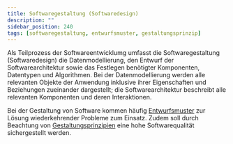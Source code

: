 ```yaml
---
title: Softwaregestaltung (Softwaredesign)
description: ""
sidebar_position: 240
tags: [softwaregestaltung, entwurfsmuster, gestaltungsprinzip]
---
```


Als Teilprozess der Softwareentwicklumg umfasst die Softwaregestaltung (Softwaredesign) die Datenmodellierung, den Entwurf der Softwarearchitektur sowie das Festlegen benötigter Komponenten, Datentypen und Algorithmen. Bei der Datenmodellierung werden alle 
relevanten Objekte der Anwendung inklusive ihrer Eigenschaften und Beziehungen zueinander dargestellt; die Softwarearchitektur beschreibt alle relevanten Komponenten und deren Interaktionen.

Bei der Gestaltung von Software kommen häufig [Entwurfsmuster](design-patterns.md) zur Lösung wiederkehrender Probleme zum Einsatz. Zudem soll durch Beachtung von [Gestaltungsprinzipien](design-principles.md) eine hohe Softwarequalität sichergestellt werden.
